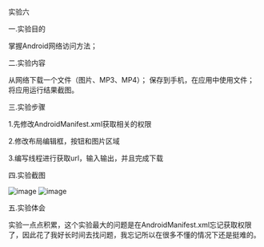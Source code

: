 实验六

一.实验目的

掌握Android网络访问方法；

二.实验内容

从网络下载一个文件（图片、MP3、MP4）； 保存到手机，在应用中使用文件； 将应用运行结果截图。

三.实验步骤

1.先修改AndroidManifest.xml获取相关的权限

2.修改布局编辑框，按钮和图片区域 

3.编写线程进行获取url，输入输出，并且完成下载

四.实验截图

![image](https://github.com/shaoqiangli/android-labs-2018/blob/master/Soft1614080902136/%E7%AC%AC%E5%85%AD%E6%AC%A1%E5%AE%9E%E9%AA%8C%E6%88%AA%E5%9B%BE1.png)
![image](https://github.com/shaoqiangli/android-labs-2018/blob/master/Soft1614080902136/%E7%AC%AC%E5%85%AD%E6%AC%A1%E5%AE%9E%E9%AA%8C%E6%88%AA%E5%9B%BE2.png)

五.实验体会

实验一点点积累，这个实验最大的问题是在AndroidManifest.xml忘记获取权限了，因此花了我好长时间去找问题，我忘记所以在很多不懂的情况下还是挺难的。

